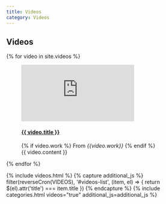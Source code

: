 ```yaml
---
title: Videos
category: Videos
---
```


## Videos
<div id="videos-list">
  {% for video in site.videos %}
  <figure class="row video" title="{{video.title}}">
    <iframe class="col-sm-6 col-xs-12" src="https://www.youtube.com/embed/{{ video.videoid }}" frameborder="0" allowfullscreen></iframe>
    <figcaption class="col-sm-6">
      <h4><a href="https://youtu.be/{{video.videoid}}">{{ video.title }}</a></h4>
      {% if video.work %}
      <span>From <em>{{video.work}}</em></span>
      {% endif %}
      <div class="caption">
      {{ video.content }}
      </div>
      </figcaption>
  </figure>
  {% endfor %}
</div>

{% include videos.html %}
{% capture additional_js %}
  filter(reverseCron(VIDEOS), '#videos-list', (item, el) => {
    return $(el).attr('title') === item.title
  })
{% endcapture %}
{% include categories.html videos="true" additional_js=additional_js %}
